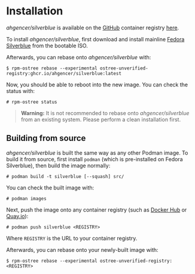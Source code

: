 # Installation

*ahgencer/silverblue* is available on the [GitHub](https://ghcr.io/) container
registry [here](https://ghcr.io/ahgencer/silverblue).

To install *ahgencer/silverblue*, first download and install
mainline [Fedora Silverblue](https://silverblue.fedoraproject.org/download) from the bootable ISO.

Afterwards, you can rebase onto *ahgencer/silverblue* with:

    $ rpm-ostree rebase --experimental ostree-unverified-registry:ghcr.io/ahgencer/silverblue:latest

Now, you should be able to reboot into the new image. You can check the status with:

    # rpm-ostree status

> **Warning:** It is not recommended to rebase onto *ahgencer/silverblue* from an existing system. Please perform a
> clean installation first.

## Building from source

*ahgencer/silverblue* is built the same way as any other Podman image. To build it from source, first install `podman`
(which is pre-installed on Fedora Silverblue), then build the image normally:

    # podman build -t silverblue [--squash] src/

You can check the built image with:

    # podman images

Next, push the image onto any container registry (such as [Docker Hub](https://hub.docker.com/)
or [Quay.io](https://quay.io/)):

    # podman push silverblue <REGISTRY>

Where `REGISTRY` is the URL to your container registry.

Afterwards, you can rebase onto your newly-built image with:

    $ rpm-ostree rebase --experimental ostree-unverified-registry:<REGISTRY>
